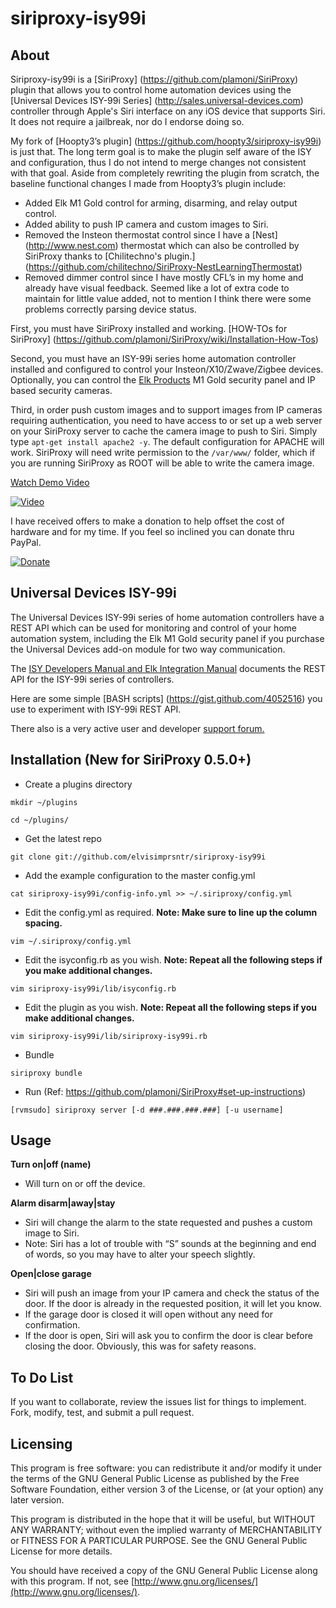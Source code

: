 siriproxy-isy99i
================

About
-----

Siriproxy-isy99i is a [SiriProxy] (https://github.com/plamoni/SiriProxy) plugin that allows you to control home automation devices using the [Universal Devices ISY-99i Series] (http://sales.universal-devices.com) controller through Apple's Siri interface on any iOS device that supports Siri. It does not require a jailbreak, nor do I endorse doing so.   

My fork of [Hoopty3’s plugin] (https://github.com/hoopty3/siriproxy-isy99i) is just that. The long term goal is to make the plugin self aware of the ISY and configuration, thus I do not intend to merge changes not consistent with that goal.  Aside from completely rewriting the plugin from scratch, the baseline functional changes I made from Hoopty3’s plugin include:
- Added Elk M1 Gold control for arming, disarming, and relay output control.
- Added ability to push IP camera and custom images to Siri.     
- Removed the Insteon thermostat control since I have a [Nest] (http://www.nest.com) thermostat which can also be controlled by SiriProxy thanks to [Chilitechno's plugin.] (https://github.com/chilitechno/SiriProxy-NestLearningThermostat)
- Removed dimmer control since I have mostly CFL’s in my home and already have visual feedback.  Seemed like a lot of extra code to maintain for little value added, not to mention I think there were some problems correctly parsing device status.    

First, you must have SiriProxy installed and working.  [HOW-TOs for SiriProxy] (https://github.com/plamoni/SiriProxy/wiki/Installation-How-Tos) 

Second, you must have an ISY-99i series home automation controller installed and configured to control your Insteon/X10/Zwave/Zigbee devices.  Optionally, you can control the [Elk Products](http://www.elkproducts.com) M1 Gold security panel and IP based security cameras.    

Third, in order push custom images and to support images from IP cameras requiring authentication, you need to have access to or set up a web server on your SiriProxy server to cache the camera image to push to Siri.  Simply type `apt-get install apache2 -y`.   The default configuration for APACHE will work.   SiriProxy will need write permission to the `/var/www/` folder, which if you are running SiriProxy as ROOT will be able to write the camera image. 

[Watch Demo Video](http://www.youtube.com/watch?v=PXmCiaRc9XU)  

[![Video](http://img.youtube.com/vi/PXmCiaRc9XU/hqdefault.jpg)](http://www.youtube.com/watch?v=PXmCiaRc9XU)

I have received offers to make a donation to help offset the cost of hardware and for my time.  If you feel so inclined you can donate thru PayPal.  

[![Donate](https://www.paypalobjects.com/en_US/i/btn/btn_donateCC_LG.gif)](https://www.paypal.com/cgi-bin/webscr?cmd=_s-xclick&hosted_button_id=SB6A4AFSC5LFQ)


Universal Devices ISY-99i
--------------------------

The Universal Devices ISY-99i series of home automation controllers have a REST API which can be used for monitoring and control of your home automation system, including the Elk M1 Gold security panel if you purchase the Universal Devices add-on module for two way communication.  

The [ISY Developers Manual and Elk Integration Manual](http://www.universal-devices.com/developers/wsdk/) documents the REST API for the ISY-99i series of controllers.

Here are some simple [BASH scripts] (https://gist.github.com/4052516) you use to experiment with ISY-99i REST API.    

There also is a very active user and developer [support forum.](http://forum.universal-devices.com)


Installation (New for SiriProxy 0.5.0+)
---------------------------------------


- Create a plugins directory  

`mkdir ~/plugins`  

`cd ~/plugins/` 

- Get the latest repo   

`git clone git://github.com/elvisimprsntr/siriproxy-isy99i`

- Add the example configuration to the master config.yml  

`cat siriproxy-isy99i/config-info.yml >> ~/.siriproxy/config.yml`

- Edit the config.yml as required.     **Note: Make sure to line up the column spacing.**

`vim ~/.siriproxy/config.yml`

- Edit the isyconfig.rb as you wish.  **Note: Repeat all the following steps if you make additional changes.**    

`vim siriproxy-isy99i/lib/isyconfig.rb`

- Edit the plugin as you wish.  **Note: Repeat all the following steps if you make additional changes.**    

`vim siriproxy-isy99i/lib/siriproxy-isy99i.rb`

- Bundle  

`siriproxy bundle`

- Run (Ref: https://github.com/plamoni/SiriProxy#set-up-instructions)  

`[rvmsudo] siriproxy server [-d ###.###.###.###] [-u username]`


Usage
-----

**Turn on|off (name)**

- Will turn on or off the device. 

**Alarm disarm|away|stay**

- Siri will change the alarm to the state requested and pushes a custom image to Siri.  
- Note: Siri has a lot of trouble with “S” sounds at the beginning and end of words, so you may have to alter your speech slightly.

**Open|close garage**

- Siri will push an image from your IP camera and check the status of the door.  If the door is already in the requested position, it will let you know.  
- If the garage door is closed it will open without any need for confirmation.
- If the door is open, Siri will ask you to confirm the door is clear before closing the door. Obviously, this was for safety reasons. 


To Do List
----------

If you want to collaborate, review the issues list for things to implement. Fork, modify, test, and submit a pull request.

Licensing
---------

This program is free software: you can redistribute it and/or modify it under the terms of the GNU General Public License as published by the Free Software Foundation, either version 3 of the License, or (at your option) any later version.

This program is distributed in the hope that it will be useful, but WITHOUT ANY WARRANTY; without even the implied warranty of MERCHANTABILITY or FITNESS FOR A PARTICULAR PURPOSE.  See the GNU General Public License for more details.

You should have received a copy of the GNU General Public License along with this program.  If not, see [http://www.gnu.org/licenses/](http://www.gnu.org/licenses/).

